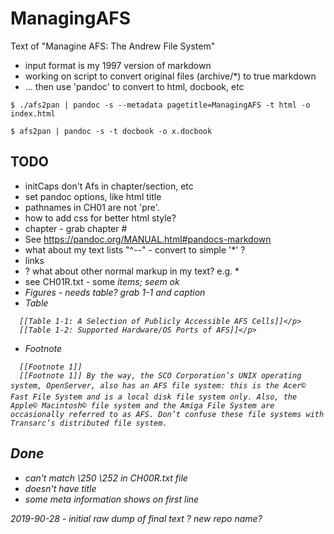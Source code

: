 # ManagingAFS

Text of "Managine AFS: The Andrew File System"

* input format is my 1997 version of markdown
* working on script to convert original files (archive/*) to true markdown
* ... then use 'pandoc' to convert to html, docbook, etc

```
$ ./afs2pan | pandoc -s --metadata pagetitle=ManagingAFS -t html -o index.html

$ afs2pan | pandoc -s -t docbook -o x.docbook
```

## TODO
* initCaps don't Afs in chapter/section, etc
* set pandoc options, like html title
* pathnames in CH01 are not 'pre'. 
* how to add css for better html style?
* chapter - grab chapter #
* See https://pandoc.org/MANUAL.html#pandocs-markdown
* what about my text lists "^--"  - convert to simple '*' ?
* links
* ? what about other normal markup in my text? e.g. * 
* see CH01R.txt  - some <I> items; seem ok
* Figures - needs table? grab 1-1 and caption
* Table
```
  [[Table 1-1: A Selection of Publicly Accessible AFS Cells]]</p>
  [[Table 1-2: Supported Hardware/OS Ports of AFS]]</p>
```
* Footnote
```
  [[Footnote 1]]
  [[Footnote 1]] By the way, the SCO Corporation’s UNIX operating system, OpenServer, also has an AFS file system: this is the Acer© Fast File System and is a local disk file system only. Also, the Apple© Macintosh© file system and the Amiga File System are occasionally referred to as AFS. Don’t confuse these file systems with Transarc’s distributed file system.
```


## Done
* can't match \250 \252 in CH00R.txt file
* doesn't have title
* some meta information shows on first line


2019-90-28 - initial raw dump of final text
? new repo name?
